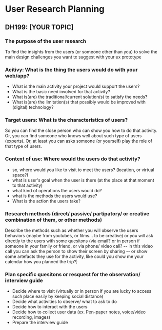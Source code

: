 # User Research Planning 
## DH199: [YOUR TOPIC]


### The purpose of the user research

To find the insights from the users (or someone other than you) to solve the main design challenges you want to suggest with your ux prototype

### Acitivy: What is the thing the users would do with your web/app?
- What is the main activity your project would support the users? 
- What is the basic need involved for that activity? 
- What is(are) the traditional/current solution(s) to satisfy the needs? 
- What is(are) the limitation(s) that possibly would be improved with (digital) technology?

### Target users: What is the characteristics of users?  
So you can find the close person who can show you how to do that activity.
Or, you can find someone who knows well about such type of users (experts).
Or, at least you can asks someone (or yourself) play the role of that type of users.

### Context of use: Where would the users do that activity?
- so, where would you like to visit to meet the users? (location, or virtual space?) 
- what is user's goal when the user is there (at the place at that moment to that activity)
- what kind of operations the users would do? 
- what is the methods the users would use? 
- What is the action the users take?

### Research methods (direct/ passive/ partipatory/ or creative combination of them, or other methods)
Describe the methods such as whether you will observe the users behaviors (maybe from youtubes, or films... to be creative) or you will ask directly to the users with some quesitons (via email? or in person if someone in your family or friend, or via phone/ video call? -- in this video call you can ask the person to show their screen by sharing -- or show some artefacts they use for the activity, like could you show me your calendar how you planned the trip?)

### Plan specific quesitons or resquest for the observation/ interview guide 
- Decide where to visit (virtually or in person if you are lucky to access such place easily by keeping social distance)
- Decide what activities to observe/ what to ask to do
- Decide how to interact with the users 
- Decide how to collect user data (ex. Pen-paper notes, voice/video recording, images)
- Prepare the interview guide 
